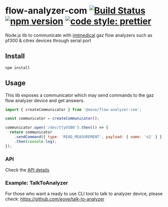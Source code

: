 # flow-analyzer-com [![Build Status](https://travis-ci.org/eove/flow-analyzer-com.svg?branch=master)](https://travis-ci.org/eove/flow-analyzer-com) [![npm version](https://badge.fury.io/js/%40eove%2Fflow-analyzer-com.svg)](https://badge.fury.io/js/%40eove%2Fflow-analyzer-com) [![code style: prettier](https://img.shields.io/badge/code_style-prettier-ff69b4.svg?style=flat-square)](https://github.com/prettier/prettier)

Node.js lib to communicate with [imtmedical](https://www.imtmedical.com/) gaz flow analyzers such as pf300 & citrex devices through serial port

## Install

`npm install`

## Usage

This lib exposes a communicator which may send commands to the gaz flow analyzer device and get answers.

```js
import { createCommunicator } from '@eove/flow-analyzer-com';

const communicator = createCommunicator();

communicator.open('/dev/ttyUSB0').then(() => {
  return communicator
    .sendCommand({ type: 'READ_MEASUREMENT', payload: { name: 'o2' } })
    .then(console.log);
});
```

### API

Check the [API details](docs/api.md)

### Example: TalkToAnalyzer

For those who want a ready to use CLI tool to talk to analyzer device, please check: https://github.com/eove/talk-to-analyzer

